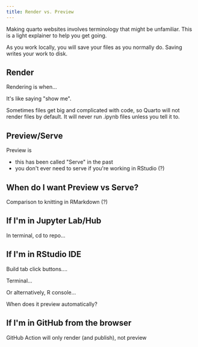 ```yaml
---
title: Render vs. Preview
---
```


Making quarto websites involves terminology that might be unfamiliar. This is a light explainer to help you get going. 

As you work locally, you will save your files as you normally do. Saving writes your work to disk. 

## Render

Rendering is when...

It's like saying "show me".

Sometimes files get big and complicated with code, so Quarto will not render files by default. It will never run .ipynb files unless you tell it to.

## Preview/Serve
Preview is

- this has been called "Serve" in the past
- you don't ever need to serve if you're working in RStudio (?)

## When do I want Preview vs Serve?

Comparison to knitting in RMarkdown (?)


## If I'm in Jupyter Lab/Hub

In terminal, cd to repo...

## If I'm in RStudio IDE

Build tab click buttons....

Terminal...

Or alternatively, R console...

When does it preview automatically?

## If I'm in GitHub from the browser

GitHub Action will only render (and publish), not preview

